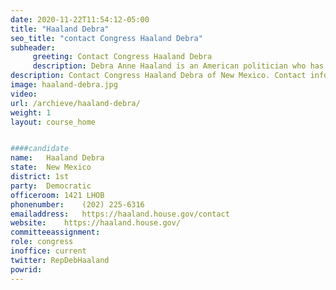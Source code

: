 ```yaml
---
date: 2020-11-22T11:54:12-05:00
title: "Haaland Debra"
seo_title: "contact Congress Haaland Debra"
subheader:
     greeting: Contact Congress Haaland Debra 
     description: Debra Anne Haaland is an American politician who has been the U.S. Representative from New Mexico's 1st congressional district since 2019. The district includes most of Albuquerque, along with most of its suburbs. Haaland is a former chairwoman of the Democratic Party of New Mexico.
description: Contact Congress Haaland Debra of New Mexico. Contact information for Haaland Debra includes email address, phone number, and mailing address.
image: haaland-debra.jpg
video: 
url: /archieve/haaland-debra/
weight: 1
layout: course_home


####candidate
name:	Haaland Debra
state:	New Mexico
district: 1st
party:	Democratic
officeroom:	1421 LHOB
phonenumber:	(202) 225-6316
emailaddress:	https://haaland.house.gov/contact
website:	https://haaland.house.gov/
committeeassignment: 
role: congress
inoffice: current
twitter: RepDebHaaland
powrid: 
---
```


